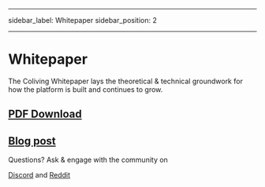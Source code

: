 - - -
sidebar_label: Whitepaper sidebar_position: 2
- - -

# Whitepaper

The Coliving Whitepaper lays the theoretical & technical groundwork for how the platform is built and continues to grow.

## [PDF Download](https://whitepaper.coliving.co)
## [Blog post](https://blog.coliving.co/posts/the-coliving-white-paper-a-decentralized-community-owned-music-sharing-protocol)

Questions? Ask & engage with the community on

[Discord](https://discord.com/invite/coliving) and [Reddit](https://www.reddit.com/r/coliving/)